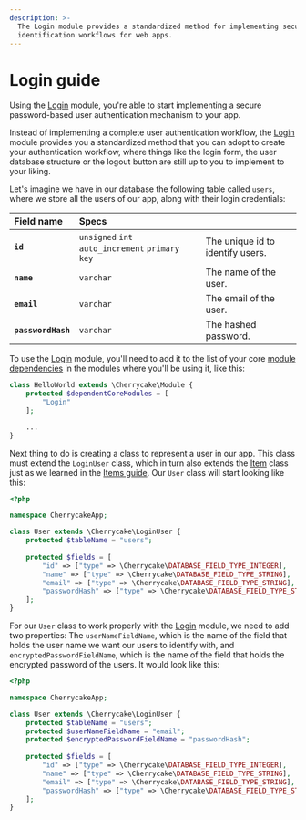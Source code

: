 ```yaml
---
description: >-
  The Login module provides a standardized method for implementing secure user
  identification workflows for web apps.
---
```


# Login guide

Using the [Login](../reference/core-modules/login.md) module, you're able to start implementing a secure password-based user authentication mechanism to your app.

Instead of implementing a complete user authentication workflow, the [Login](../reference/core-modules/login.md) module provides you a standardized method that you can adopt to create your authentication workflow, where things like the login form, the user database structure or the logout button are still up to you to implement to your liking.

Let's imagine we have in our database the following table called `users`, where we store all the users of our app, along with their login credentials:

| Field name | Specs |  |
| :--- | :--- | :--- |
| **`id`** | `unsigned` `int` `auto_increment` `primary key` | The unique id to identify users. |
| **`name`** | `varchar` | The name of the user. |
| **`email`** | `varchar` | The email of the user. |
| **`passwordHash`** | `varchar` | The hashed password. |

To use the [Login](../reference/core-modules/login.md) module, you'll need to add it to the list of your core [module dependencies](modules-guide.md#specifying-module-dependencies) in the modules where you'll be using it, like this:

```php
class HelloWorld extends \Cherrycake\Module {
    protected $dependentCoreModules = [
        "Login"
    ];

    ...    
}
```

Next thing to do is creating a class to represent a user in our app. This class must extend the `LoginUser` class, which in turn also extends the [Item](../reference/core-classes/item/) class just as we learned in the [Items guide](items-guide/). Our `User` class will start looking like this:

```php
<?php

namespace CherrycakeApp;

class User extends \Cherrycake\LoginUser {
    protected $tableName = "users";
    
    protected $fields = [
        "id" => ["type" => \Cherrycake\DATABASE_FIELD_TYPE_INTEGER],
        "name" => ["type" => \Cherrycake\DATABASE_FIELD_TYPE_STRING],
        "email" => ["type" => \Cherrycake\DATABASE_FIELD_TYPE_STRING],
        "passwordHash" => ["type" => \Cherrycake\DATABASE_FIELD_TYPE_STRING]
    ];
}
```

For our `User` class to work properly with the [Login](../reference/core-modules/login.md) module, we need to add two properties: The `userNameFieldName`, which is the name of the field that holds the user name we want our users to identify with, and `encryptedPasswordFieldName`, which is the name of the field that holds the encrypted password of the users. It would look like this:

```php
<?php

namespace CherrycakeApp;

class User extends \Cherrycake\LoginUser {
    protected $tableName = "users";
    protected $userNameFieldName = "email";
    protected $encryptedPasswordFieldName = "passwordHash";
    
    protected $fields = [
        "id" => ["type" => \Cherrycake\DATABASE_FIELD_TYPE_INTEGER],
        "name" => ["type" => \Cherrycake\DATABASE_FIELD_TYPE_STRING],
        "email" => ["type" => \Cherrycake\DATABASE_FIELD_TYPE_STRING],
        "passwordHash" => ["type" => \Cherrycake\DATABASE_FIELD_TYPE_STRING]
    ];
}
```



